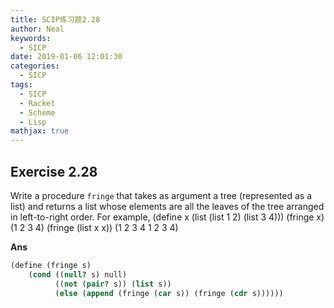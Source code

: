 ```yaml
---
title: SCIP练习题2.28
author: Neal
keywords:
  - SICP
date: 2019-01-06 12:01:30
categories:
  - SICP
tags:
  - SICP
  - Racket
  - Scheme
  - Lisp
mathjax: true
---
```


## Exercise 2.28

Write a procedure `fringe` that takes as argument a tree (represented as a list) and returns a list whose elements are all the leaves of the tree arranged in left-to-right order. For example,
(define x (list (list 1 2) (list 3 4)))
(fringe x)
(1 2 3 4)
(fringe (list x x))
(1 2 3 4 1 2 3 4)

**Ans**

```scheme
(define (fringe s)
    (cond ((null? s) null)
          ((not (pair? s)) (list s))
          (else (append (fringe (car s)) (fringe (cdr s))))))
```
